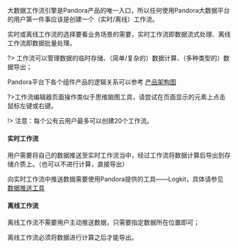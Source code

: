 大数据工作流引擎是Pandora产品的唯一入口，所以任何使用Pandora大数据平台的用户第一件事应该是创建一个（实时/离线）工作流。

实时或离线工作流的选择要看业务场景的需要，实时工作流即数据流式处理、离线工作流即数据批量处理。

?> 工作流可以管理数据的临时存储、（简单/复杂的）数据计算、（多种类型的）数据导出；

Pandora平台下各个组件产品的逻辑关系可以参考 [产品架构图](/getstarted/architecture)

?>工作流编辑器页面操作类似于思维脑图工具，请尝试在页面显示的元素上点击鼠标左键或右键。

!> 注意：每个公有云用户最多可以创建20个工作流。

#### 实时工作流
用户需要将自己的数据推送至实时工作流当中，经过工作流将数据计算后导出到存储介质上。（也可以不进行计算，直接导出）

向实时工作流中推送数据需要使用Pandora提供的工具——Logkit，具体请参见 [数据推送工具](/util/logkit)

#### 离线工作流
离线工作流不需要用户主动推送数据，只需要指定数据所在位置即可；

离线工作流必须将数据进行计算之后才能导出。

